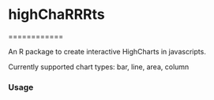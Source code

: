 # highChaRRRts
============

An R package to create interactive HighCharts in javascripts. 

Currently supported chart types: bar, line, area, column

### Usage